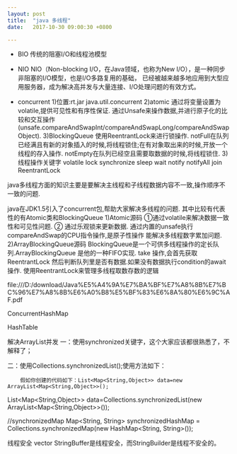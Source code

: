 ```yaml
---
layout: post
title:  "java 多线程"
date:   2017-10-30 09:00:30 +0800

---
```

* BIO
传统的阻塞I/O和线程池模型
* NIO
NIO（Non-blocking I/O，在Java领域，也称为New I/O），是一种同步非阻塞的I/O模型，也是I/O多路复用的基础，
已经被越来越多地应用到大型应用服务器，成为解决高并发与大量连接、I/O处理问题的有效方式。

* concurrent
1)位置:rt.jar java.util.concurrent
2)atomic
通过将变量设置为volatile,提供可见性和有序性保证.
通过Unsafe来操作数据,并进行原子化的比较和交互操作(unsafe.compareAndSwapInt/compareAndSwapLong/compareAndSwapObject).
3)BlockingQueue
使用ReentrantLock来进行锁操作.
notFull在队列已经满且有新的对象插入的时候,将线程锁住;在有对象取出来的时候,开放一个线程的存入操作.
notEmpty在队列已经空且需要取数据的时候,将线程锁住.
3)线程操作关键字
volatile lock synchronize sleep wait notify notifyAll join ReentrantLock


java多线程方面的知识主要是要解决主线程和子线程数据内容不一致,操作顺序不一致的问题.

java在JDK1.5引入了concurrent包,帮助大家解决多线程的问题.
其中比较有代表性的有Atomic类和BlockingQueue
1)Atomic源码
①通过volatile来解决数据一致性和可见性问题.
②
通过乐观锁来更新数据.
通过内置的unsafe执行compareAndSwap的CPU指令操作,是原子性操作
能解决多线程数字累加问题.
2)ArrayBlockingQueue源码
BlockingQueue是一个可供多线程操作的定长队列.ArrayBlockingQueue 是他的一种FIFO实现.
take 操作,会首先获取ReentrantLock 然后判断队列里是否有数据.如果没有数据执行condition的await操作.
使用ReentrantLock来管理多线程取数存数的逻辑

file:///D:/download/Java%E5%A4%9A%E7%BA%BF%E7%A8%8B%E7%BC%96%E7%A8%8B%E6%A0%B8%E5%BF%83%E6%8A%80%E6%9C%AF.pdf

ConcurrentHashMap

HashTable

解决ArrayList并发
一：使用synchronized关键字，这个大家应该都很熟悉了，不解释了；

二：使用Collections.synchronizedList();使用方法如下：

        假如你创建的代码如下：List<Map<String,Object>> data=new ArrayList<Map<String,Object>>();
 List<Map<String,Object>> data=Collections.synchronizedList(new ArrayList<Map<String,Object>>());

//synchronizedMap
Map<String, String> synchronizedHashMap = Collections.synchronizedMap(new HashMap<String, String>());

线程安全 vector
StringBuffer是线程安全，而StringBuilder是线程不安全的。










